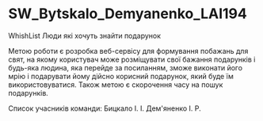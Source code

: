 # SW_Bytskalo_Demyanenko_LAI194
WhishList
Люди які хочуть знайти подарунок

Метою роботи є розробка веб-сервісу для формування 
побажань для свят, на якому користувач може розміщувати 
свої бажання подарунків і будь-яка людина, яка перейде за
посиланням, зможе виконати його мрію і подарувати йому
дійсно корисний подарунок, який буде їм використовуватися.
Також метою є скорочення часу на пошук подарунків.

Список учасників команди:
Бицкало І. І.
Дем'яненко І. Р.
